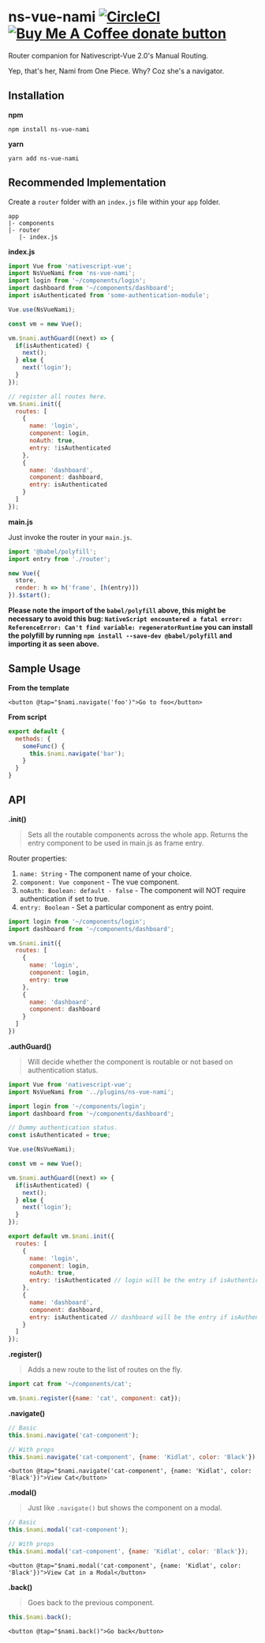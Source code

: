 # ns-vue-nami [![CircleCI](https://circleci.com/gh/jofftiquez/ns-vue-nami.svg?style=shield)](https://circleci.com/gh/jofftiquez/ns-vue-nami) <span class="badge-buymeacoffee"><a href="https://www.buymeacoffee.com/jofftiquez" title="Donate to this project using Buy Me A Coffee"><img src="https://img.shields.io/badge/buy%20me%20a%20coffee-donate-green.svg" alt="Buy Me A Coffee donate button" /></a></span>
Router companion for Nativescript-Vue 2.0's Manual Routing.

Yep, that's her, Nami from One Piece. Why? Coz she's a navigator.

## Installation

**npm**

`npm install ns-vue-nami`

**yarn**

`yarn add ns-vue-nami`

## Recommended Implementation

Create a `router` folder with an `index.js` file within your `app` folder.
```
app
|- components
|- router
   |- index.js
```

**index.js**

```javascript
import Vue from 'nativescript-vue';
import NsVueNami from 'ns-vue-nami';
import login from '~/components/login';
import dashboard from '~/components/dashboard';
import isAuthenticated from 'some-authentication-module';

Vue.use(NsVueNami);

const vm = new Vue();

vm.$nami.authGuard((next) => {
  if(isAuthenticated) {
    next();
  } else {
    next('login');
  }
});

// register all routes here.
vm.$nami.init({
  routes: [
    {
      name: 'login',
      component: login,
      noAuth: true,
      entry: !isAuthenticated
    },
    {
      name: 'dashboard',
      component: dashboard,
      entry: isAuthenticated
    }
  ]
});
```

**main.js**

Just invoke the router in your `main.js`.

```javascript
import '@babel/polyfill';
import entry from './router';

new Vue({
  store,
  render: h => h('frame', [h(entry)])
}).$start();
```

**Please note the import of the `babel/polyfill` above, this might be necessary to avoid this bug:
`NativeScript encountered a fatal error: ReferenceError: Can't find variable: regeneratorRuntime` you can install the polyfill by running `npm install --save-dev @babel/polyfill` and importing it as seen above.**

## Sample Usage

**From the template**

```vue
<button @tap="$nami.navigate('foo')">Go to foo</button>
```

**From script**

```javascript
export default {
  methods: {
    someFunc() {
      this.$nami.navigate('bar');
    }
  }
}
```

## API

**.init()**

> Sets all the routable components across the whole app.
> Returns the entry component to be used in main.js as frame entry.

Router properties:
1. `name: String` - The component name of your choice.
2. `component: Vue component` - The vue component.
3. `noAuth: Boolean: default - false` - The component will NOT require authentication if set to true.
4. `entry: Boolean` - Set a particular component as entry point.

```javascript
import login from '~/components/login';
import dashboard from '~/components/dashboard';

vm.$nami.init({
  routes: [
    {
      name: 'login',
      component: login,
      entry: true
    },
    {
      name: 'dashboard',
      component: dashboard
    }
  ]
})
```

**.authGuard()**

> Will decide whether the component is routable or not based on authentication status.

```javascript
import Vue from 'nativescript-vue';
import NsVueNami from '../plugins/ns-vue-nami';

import login from '~/components/login';
import dashboard from '~/components/dashboard';

// Dummy authentication status.
const isAuthenticated = true;

Vue.use(NsVueNami);

const vm = new Vue();

vm.$nami.authGuard((next) => {
  if(isAuthenticated) {
    next();
  } else {
    next('login');
  }
});

export default vm.$nami.init({
  routes: [
    {
      name: 'login',
      component: login,
      noAuth: true,
      entry: !isAuthenticated // login will be the entry if isAuthenticated is false
    },
    {
      name: 'dashboard',
      component: dashboard,
      entry: isAuthenticated // dashboard will be the entry if isAuthenticated is true
    }
  ]
});
```

**.register()**

> Adds a new route to the list of routes on the fly.

```javascript
import cat from '~/components/cat';

vm.$nami.register({name: 'cat', component: cat});
```

**.navigate()**

```javascript
// Basic
this.$nami.navigate('cat-component');

// With props
this.$nami.navigate('cat-component', {name: 'Kidlat', color: 'Black'});
```

```vue
<button @tap="$nami.navigate('cat-component', {name: 'Kidlat', color: 'Black'})">View Cat</button>
```

**.modal()** 

> Just like `.navigate()` but shows the component on a modal.

```javascript
// Basic
this.$nami.modal('cat-component');

// With props
this.$nami.modal('cat-component', {name: 'Kidlat', color: 'Black'});
```

```vue
<button @tap="$nami.modal('cat-component', {name: 'Kidlat', color: 'Black'})">View Cat in a Modal</button>
```

**.back()** 

> Goes back to the previous component.

```javascript
this.$nami.back();
```

```vue
<button @tap="$nami.back()">Go back</button>
```
